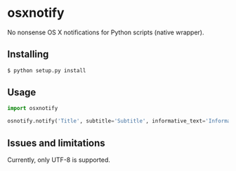 # osxnotify

No nonsense OS X notifications for Python scripts (native wrapper).

## Installing

```sh
$ python setup.py install
```

## Usage

```python
import osxnotify

osnotify.notify('Title', subtitle='Subtitle', informative_text='Informative text')
```

## Issues and limitations

Currently, only UTF-8 is supported.
